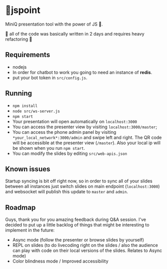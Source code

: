 # 💛jspoint

MiniQ presentation tool with the power of JS 👑.

💩 all of the code was basically written in 2 days and requires heavy refactoring 💩

## Requirements

- nodejs
- In order for chatbot to work you going to need an instance of **redis**.
- put your bot token in `src/config.js`.

## Running

- `npm install`
- `node src/ws-server.js`
- `npm start`
- Your presentation will open automatically on `localhost:3000`
- You can access the presenter view by visiting `localhost:3000/master`;
- You can access the phone admin panel by visiting `*your_local_network*:3000/admin` and swipe left and right. The QR code will be accessible at the presenter view (`/master`). Also your local ip will be shown when you run `npm start`.
- You can modify the slides by editing `src/web-apis.json`

## Known issues

Startup syncing is bit off right now, so in order to sync all of your slides between all instances just switch slides on main endpoint (`localhost:3000`) and websocket will publish this update to `master` and `admin`.

## Roadmap

Guys, thank you for you amazing feedback during Q&A session. I've decided to put up a little backlog of things that might be interesting to implement in the future:

- Async mode (follow the presenter or browse slides by yourself)
- REPL on slides (to do livecoding right on the slides / also the audience can play with code on their local versions of the slides. Relates to Async mode)
- Color blindness mode / Improved accessibility
